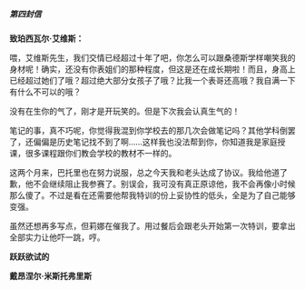 ##### 第四封信

**致珀西瓦尔·艾维斯：**

喂，艾维斯先生，我们交情已经超过十年了吧，你怎么可以跟桑德斯学样嘲笑我的身材呢！确实，还没有你表姐们的那种程度，但这是还在成长期啦！而且，身高上已经超过她们了哦？超过绝大部分女孩子了哦？比我一个表哥还高哦？我自满一下有什么不可以的哦？

没有在生你的气了，刚才是开玩笑的。但是下次我会认真生气的！

笔记的事，真不巧呢，你觉得我混到你学校去的那几次会做笔记吗？其他学科倒罢了，还偏偏是历史笔记找不到了啊……这样我也没法帮到你，你知道我是家庭授课，很多课程跟你们教会学校的教材不一样的。

这两个月来，巴托里也在努力说服，总之今天我和老头达成了协议。我给他道了歉，他不会继续阻止我参赛了。别误会，我可没有真正原谅他，我不会再像小时候那么傻了。不过是看在还需要他帮我特训的份上妥协性的低头，全是为了自己能够变强。

虽然还想再多写点，但莉娜在催我了。用过餐后会跟老头开始第一次特训，要拿出全部实力让他吓一跳，哼。

**跃跃欲试的**

**戴昂涅尔·米斯托弗里斯**

